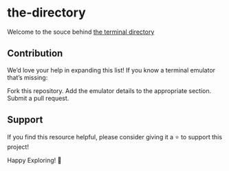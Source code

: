# the-directory
Welcome to the souce behind [the terminal directory](https://termui.sh)

## Contribution
We’d love your help in expanding this list! If you know a terminal emulator that’s missing:

Fork this repository.
Add the emulator details to the appropriate section.
Submit a pull request.

## Support
If you find this resource helpful, please consider giving it a ⭐️ to support this project!

Happy Exploring! 🚀
